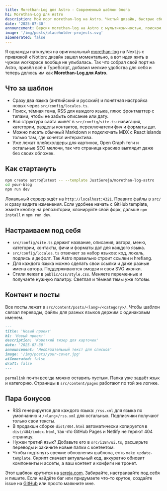 ```yaml
---
title: Morethan-Log для Astro - Современный шаблон блога
h1: Morethan-Log для Astro
description: Мой порт morethan-log на Astro. Чистый дизайн, быстрые сборки, мультиязычность, поиск, RSS и типизированные конфиги из коробки.
date: '2025-07-30'
announcement: Версия morethan-log на Astro с мультиязычностью, поиском, typed-конфигами, MDX и простым обновлением.
image: '/img/posts/placeholder-projects.svg'
aiGenerated: false
---
```


Я однажды наткнулся на оригинальный [morethan-log](https://github.com/morethanmin/morethan-log) на Next.js с привязкой к Notion: дизайн зашел моментально, а вот идея жить в чужом workspace вообще не улыбалась. Так что собрал свой порт на Astro, привёл всё к TypeScript, добавил мелкие удобства для себя и теперь делюсь им как **Morethan-Log для Astro**.

## Что за шаблон
- Сразу два языка (английский и русский) и понятная настройка новых через `src/config/locales.ts`.
- Поиск, тёмная тема, RSS для каждого языка, плюс фронтматтер с типами, чтобы не забыть описание или дату.
- Вся структура сайта живёт в `src/config/site.ts`: навигация, категории, разделы контактов, переключатели фич и форматы дат.
- Можно писать обычный Markdown и подключать MDX с React islands только там, где хочется интерактива.
- Уже лежат плейсхолдеры для картинок, Open Graph теги и остальные SEO мелочи, так что страница красиво выглядит даже без своих обложек.

## Как стартануть

```bash
npm create astro@latest -- --template JustSereja/morethan-log-astro
cd your-blog
npm run dev
```

Локальный сервер ждёт на `http://localhost:4321`. Правите файлы в `src/` и сразу видите изменения. Если удобнее начать с GitHub template, жмите кнопку на репозитории, клонируйте свой форк, дальше `npm install` и `npm run dev`.

## Настраиваем под себя

- `src/config/site.ts` держит название, описания, автора, меню, категории, контакты, фичи и форматы дат для каждого языка.
- `src/config/locales.ts` отвечает за набор языков: код, локаль, подпись и дефолт. Так Astro правильно строит ссылки и hreflang.
- Для каждого языка можно сделать свои ссылки и даже разные имена автора. Поддерживаются эмодзи и свои SVG иконки.
- Стили лежат в `public/css/style.css`. Меняете переменные и получаете нужную палитру. Светлая и тёмная темы уже готовы.

## Контент и посты

Все посты лежат в `src/content/posts/<lang>/<category>/`. Чтобы шаблон связал переводы, файлы для разных языков держим с одинаковым именем.

```markdown
---
title: 'Новый проект'
h1: 'Новый проект'
description: 'Короткий тизер для карточек'
date: '2025-07-30'
announcement: 'Необязательный текст для списков'
image: '/img/posts/your-cover.jpg'
aiGenerated: false
draft: false
---
```

`permalink` почти всегда можно оставить пустым. Папка уже задаёт язык и категорию. Страницы в `src/content/pages` работают по той же логике.

## Пара бонусов

- RSS генерируется для каждого языка: `/rss.xml` для языка по умолчанию и `/<lang>/rss.xml` для остальных. Подписчики получают только свои тексты.
- В продакшн сборке `dist/404.html` автоматически копируется в `dist/404/index.html`, так что GitHub Pages и Netlify не теряют 404 страницу.
- Нужен третий язык? Добавьте его в `src/i18n/ui.ts`, расширьте переводы и закиньте новые папки с контентом.
- Чтобы подтянуть свежие обновления шаблона, есть `make update-template`. Скрипт скачает актуальный код, аккуратно обновит компоненты и ассеты, а ваш контент и конфиги не тронет.

Этот шаблон крутится на [sereja.com](https://sereja.com/). Забирайте, настраивайте под себя и пишите. Если найдёте баг или придумаете что-то крутое, создайте issue на [GitHub](https://github.com/JustSereja/morethan-log-astro) или просто маякните мне.
